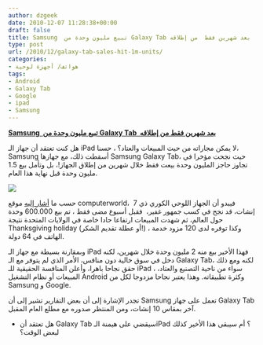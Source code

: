 ```yaml
---
author: dzgeek
date: 2010-12-07 11:28:38+00:00
draft: false
title: Samsung  تبيع مليون وحدة من Galaxy Tab بعد شهرين فقط  من إطلاقه
type: post
url: /2010/12/galaxy-tab-sales-hit-1m-units/
categories:
- هواتف/ أجهزة لوحية
tags:
- Android
- Galaxy Tab
- Google
- ipad
- Samsung
---
```


**[Samsung  تبيع مليون وحدة من Galaxy Tab  بعد شهرين فقط من إطلاقه](https://www.it-scoop.com/2010/12/galaxy-tab-sales-hit-1m-units/)**


هل كنت تعتقد أن جهاز الـ iPad لا يمكن مجاراته من حيث المبيعات والعتاد؟ ، حسنا، Samsung أسقطت ذلك، مع جهازها Samsung Galaxy Tab، حيث نجحت مؤخرا في تجاوز حاجز المليون وحدة بيعت فقط خلال شهرين من إطلاق الجهاز!، بل وتأمل بيع 1.5 مليون وحدة قبل نهاية هذا العام.

[![](https://www.it-scoop.com/wp-content/uploads/2010/12/samsung-galaxy-tab.jpg)
](https://www.it-scoop.com/2010/12/galaxy-tab-sales-hit-1m-units/)

حسب ما [أشار إليه](http://www.computerworld.com/s/article/9199678/Update_Galaxy_Tab_sales_hit_1M_mark) موقع computerworld،  فيبدو أن الجهاز اللوحي الكوري ذي 7 إنشات، قد نجح في كسب جمهور غفير،  فقبل أسبوع مضى فقط ، تم بيع 600.000 وحدة حول العالم، ثم شهدت المبيعات ارتفاعا حادا خاصة في الولايات المتحدة نتيجة Thanksgiving holiday (أو عطلة تقديم الشكر!) ، وكذا توفره لدى 120 مزود خدمة الهاتف في 64 دولة.

وبمقارنة بسيطة مع جهاز الـ iPad فهذا الأخير بيع منه 2 مليون وحدة خلال شهرين، لكنه دخل في سوق خالية دون منافس، الأمر الذي لم يتوفر مع الـ Galaxy Tab، لكنه ومع ذلك حقق نجاحا باهرا، وأعلن المنافسة الحقيقية للـ iPad ، سواء من ناحية التصنيع والعتاد، المبيعات أو نظام التشغيل Android وكثرة تطبيقاته. وهذا يعتبر نجاحا مزدوجا لكل من Samsung و Google.

تجدر الإشارة إلى أن بعض التقارير تشير إلى أن Samsung تعمل على جهاز Galaxy Tab آخر بمقاس 10 إنشات، ومن المنتظر صدوره مع مطلع العام المقبل.

- هل تعتقد أن Galaxy Tab سيقضي على هيمنة الـiPad ؟ أم سيبقى هذا الأخير كذلك لبعض الوقت؟
